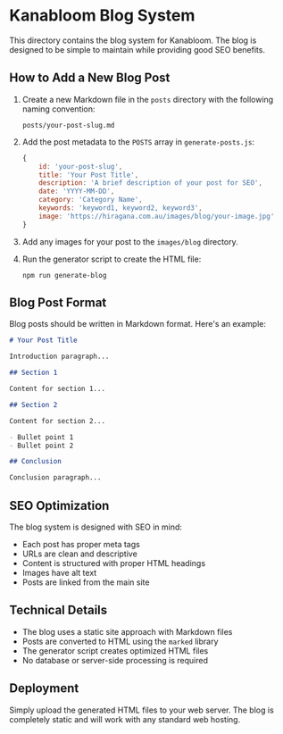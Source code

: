 # Kanabloom Blog System

This directory contains the blog system for Kanabloom. The blog is designed to be simple to maintain while providing good SEO benefits.

## How to Add a New Blog Post

1. Create a new Markdown file in the `posts` directory with the following naming convention:
   ```
   posts/your-post-slug.md
   ```

2. Add the post metadata to the `POSTS` array in `generate-posts.js`:
   ```javascript
   {
       id: 'your-post-slug',
       title: 'Your Post Title',
       description: 'A brief description of your post for SEO',
       date: 'YYYY-MM-DD',
       category: 'Category Name',
       keywords: 'keyword1, keyword2, keyword3',
       image: 'https://hiragana.com.au/images/blog/your-image.jpg'
   }
   ```

3. Add any images for your post to the `images/blog` directory.

4. Run the generator script to create the HTML file:
   ```
   npm run generate-blog
   ```

## Blog Post Format

Blog posts should be written in Markdown format. Here's an example:

```markdown
# Your Post Title

Introduction paragraph...

## Section 1

Content for section 1...

## Section 2

Content for section 2...

- Bullet point 1
- Bullet point 2

## Conclusion

Conclusion paragraph...
```

## SEO Optimization

The blog system is designed with SEO in mind:

- Each post has proper meta tags
- URLs are clean and descriptive
- Content is structured with proper HTML headings
- Images have alt text
- Posts are linked from the main site

## Technical Details

- The blog uses a static site approach with Markdown files
- Posts are converted to HTML using the `marked` library
- The generator script creates optimized HTML files
- No database or server-side processing is required

## Deployment

Simply upload the generated HTML files to your web server. The blog is completely static and will work with any standard web hosting. 
